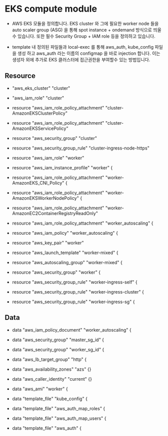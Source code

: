 # EKS compute module

* AWS EKS 모듈을 정의합니다. EKS cluster 와 그에 필요한 worker node 들을 auto scaler group (ASG) 을 통해 spot instance + ondemand 방식으로 띄울수 있습니다. 또한 필수 Security Group + IAM role 등을 정의하고 있습니다.

* template 내 정의된 파일들과 local-exec 를 통해 aws_auth, kube_config 파일을 생성 하고 aws_auth 라는 이름의 configmap 을 바로 injection 합니다. 이는 생성자 외에 추가로 EKS 클러스터에 접근권한을 부여할수 있는 방법입니다.

## Resource

* "aws_eks_cluster" "cluster"

* "aws_iam_role" "cluster"

* resource "aws_iam_role_policy_attachment" "cluster-AmazonEKSClusterPolicy" 

* resource "aws_iam_role_policy_attachment" "cluster-AmazonEKSServicePolicy"

* resource "aws_security_group" "cluster"

* resource "aws_security_group_rule" "cluster-ingress-node-https"

* resource "aws_iam_role" "worker"

* resource "aws_iam_instance_profile" "worker" {

* resource "aws_iam_role_policy_attachment" "worker-AmazonEKS_CNI_Policy" {

* resource "aws_iam_role_policy_attachment" "worker-AmazonEKSWorkerNodePolicy" {

* resource "aws_iam_role_policy_attachment" "worker-AmazonEC2ContainerRegistryReadOnly" 

* resource "aws_iam_role_policy_attachment" "worker_autoscaling" {

* resource "aws_iam_policy" "worker_autoscaling" {

* resource "aws_key_pair" "worker" 

* resource "aws_launch_template" "worker-mixed" {

* resource "aws_autoscaling_group" "worker-mixed" {

* resource "aws_security_group" "worker" {

* resource "aws_security_group_rule" "worker-ingress-self" {

* resource "aws_security_group_rule" "worker-ingress-cluster" {

* resource "aws_security_group_rule" "worker-ingress-sg" {

## Data

* data "aws_iam_policy_document" "worker_autoscaling" {

* data "aws_security_group" "master_sg_id" {

* data "aws_security_group" "worker_sg_id" {

* data "aws_lb_target_group" "http" {

* data "aws_availability_zones" "azs" {}

* data "aws_caller_identity" "current" {}

* data "aws_ami" "worker" {

* data "template_file" "kube_config" {

* data "template_file" "aws_auth_map_roles" {

* data "template_file" "aws_auth_map_users" {

* data "template_file" "aws_auth" {
